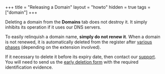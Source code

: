 +++
title = "Releasing a Domain"
layout = "howto"
hidden = true
tags = ["domain"]
+++

Deleting a domain from the **Domains** tab does not destroy it. It simply inhibits its operation if it uses our DNS servers.

To easily relinquish a domain name, **simply do not renew it**. When a domain is not renewed, it is automatically deleted from the register after [various phases](domains/deadlines) (depending on the extension involved).

If it necessary to delete it before its expiry date, then contact our [support](https://admin.alwaysdata.com/support/add/). You will need to send us the [early deletion form](https://docs.gandi.net/en/_downloads/61ec67105f99e6f824c25924ea5d45f3/delete-en-v5.pdf) with the required identification evidence.
